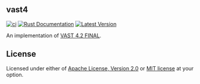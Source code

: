 ## vast4

[![ci](https://github.com/mechiru/vast4/workflows/ci/badge.svg)](https://github.com/mechiru/vast4/actions?query=workflow:ci)
[![Rust Documentation](https://docs.rs/vast4/badge.svg)](https://docs.rs/vast4)
[![Latest Version](https://img.shields.io/crates/v/vast4.svg)](https://crates.io/crates/vast4)

An implementation of [VAST 4.2 FINAL](https://iabtechlab.com/wp-content/uploads/2019/06/VAST_4.2_final_june26.pdf).

## License
Licensed under either of [Apache License, Version 2.0](./LICENSE-APACHE) or [MIT license](./LICENSE-MIT) at your option.
